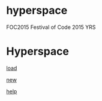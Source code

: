 # hyperspace
FOC2015
Festival of Code 2015 YRS


<html>
	<head>
		<title>game 1</title>
	</head>
	<body><h1>Hyperspace</h1>
		<p><a href="">load</a></p>
		<p><a href="">new</a></p>
		<p><a href="">help</a></p>
		
		
	
	
</html>
